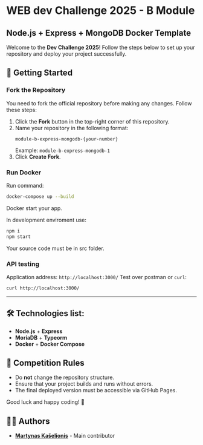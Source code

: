 # WEB dev Challenge 2025 - B Module
## Node.js + Express + MongoDB Docker Template

Welcome to the **Dev Challenge 2025**! Follow the steps below to set up your repository and deploy your project successfully.

## 🚀 Getting Started

### Fork the Repository
You need to fork the official repository before making any changes. Follow these steps:

1. Click the **Fork** button in the top-right corner of this repository.
2. Name your repository in the following format:
   ```
   module-b-express-mongodb-{your-number}
   ```
   Example: `module-b-express-mongodb-1`
3. Click **Create Fork**.

### Run Docker

Run command:
```sh
docker-compose up --build
```
Docker start your app.

In development enviroment use:
```sh
npm i
npm start
```
Your source code must be in src folder.

### API testing

Application address: `http://localhost:3000/`
Test over postman or `curl`:
```sh
curl http://localhost:3000/
```

---

## 🛠 Technologies list:
- **Node.js** + **Express**
- **MoriaDB** + **Typeorm**
- **Docker** + **Docker Compose**


## 🎯 Competition Rules
- Do **not** change the repository structure.
- Ensure that your project builds and runs without errors.
- The final deployed version must be accessible via GitHub Pages.

Good luck and happy coding! 🚀

## 👨‍💻 Authors
- **[Martynas Kašelionis](https://github.com/martynasIN)** - Main contributor  
